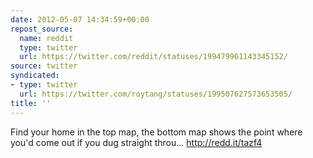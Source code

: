 ```yaml
---
date: 2012-05-07 14:34:59+00:00
repost_source:
  name: reddit
  type: twitter
  url: https://twitter.com/reddit/statuses/199479961143345152/
source: twitter
syndicated:
- type: twitter
  url: https://twitter.com/roytang/statuses/199507627573653505/
title: ''
---
```


Find your home in the top map, the bottom map shows the point where you'd come out if you dug straight throu... http://redd.it/tazf4